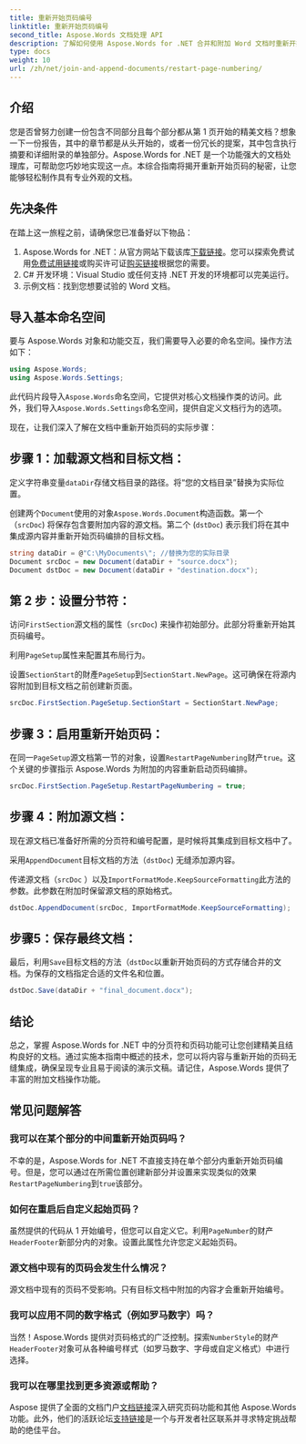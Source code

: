 ```yaml
---
title: 重新开始页码编号
linktitle: 重新开始页码编号
second_title: Aspose.Words 文档处理 API
description: 了解如何使用 Aspose.Words for .NET 合并和附加 Word 文档时重新开始页码编号。
type: docs
weight: 10
url: /zh/net/join-and-append-documents/restart-page-numbering/
---
```

## 介绍

您是否曾努力创建一份包含不同部分且每个部分都从第 1 页开始的精美文档？想象一下一份报告，其中的章节都是从头开始的，或者一份冗长的提案，其中包含执行摘要和详细附录的单独部分。Aspose.Words for .NET 是一个功能强大的文档处理库，可帮助您巧妙地实现这一点。本综合指南将揭开重新开始页码的秘密，让您能够轻松制作具有专业外观的文档。

## 先决条件

在踏上这一旅程之前，请确保您已准备好以下物品：

1.  Aspose.Words for .NET：从官方网站下载该库[下载链接](https://releases.aspose.com/words/net/)。您可以探索免费试用[免费试用链接](https://releases.aspose.com/)或购买许可证[购买链接](https://purchase.aspose.com/buy)根据您的需要。
2. C# 开发环境：Visual Studio 或任何支持 .NET 开发的环境都可以完美运行。
3. 示例文档：找到您想要试验的 Word 文档。

## 导入基本命名空间

要与 Aspose.Words 对象和功能交互，我们需要导入必要的命名空间。操作方法如下：

```csharp
using Aspose.Words;
using Aspose.Words.Settings;
```

此代码片段导入`Aspose.Words`命名空间，它提供对核心文档操作类的访问。此外，我们导入`Aspose.Words.Settings`命名空间，提供自定义文档行为的选项。


现在，让我们深入了解在文档中重新开始页码的实际步骤：

## 步骤 1：加载源文档和目标文档：

定义字符串变量`dataDir`存储文档目录的路径。将“您的文档目录”替换为实际位置。

创建两个`Document`使用的对象`Aspose.Words.Document`构造函数。第一个（`srcDoc`) 将保存包含要附加内容的源文档。第二个 (`dstDoc`) 表示我们将在其中集成源内容并重新开始页码编排的目标文档。

```csharp
string dataDir = @"C:\MyDocuments\"; //替换为您的实际目录
Document srcDoc = new Document(dataDir + "source.docx");
Document dstDoc = new Document(dataDir + "destination.docx");
```

## 第 2 步：设置分节符：

访问`FirstSection`源文档的属性（`srcDoc`) 来操作初始部分。此部分将重新开始其页码编号。

利用`PageSetup`属性来配置其布局行为。

设置`SectionStart`的財產`PageSetup`到`SectionStart.NewPage`。这可确保在将源内容附加到目标文档之前创建新页面。

```csharp
srcDoc.FirstSection.PageSetup.SectionStart = SectionStart.NewPage;
```

## 步骤 3：启用重新开始页码：

在同一`PageSetup`源文档第一节的对象，设置`RestartPageNumbering`财产`true`。这个关键的步骤指示 Aspose.Words 为附加的内容重新启动页码编排。

```csharp
srcDoc.FirstSection.PageSetup.RestartPageNumbering = true;
```

## 步骤 4：附加源文档：

现在源文档已准备好所需的分页符和编号配置，是时候将其集成到目标文档中了。

采用`AppendDocument`目标文档的方法（`dstDoc`) 无缝添加源内容。

传递源文档（`srcDoc` ）以及`ImportFormatMode.KeepSourceFormatting`此方法的参数。此参数在附加时保留源文档的原始格式。

```csharp
dstDoc.AppendDocument(srcDoc, ImportFormatMode.KeepSourceFormatting);
```

## 步骤5：保存最终文档：

最后，利用`Save`目标文档的方法（`dstDoc`以重新开始页码的方式存储合并的文档。为保存的文档指定合适的文件名和位置。

```csharp
dstDoc.Save(dataDir + "final_document.docx");
```

## 结论

总之，掌握 Aspose.Words for .NET 中的分页符和页码功能可让您创建精美且结构良好的文档。通过实施本指南中概述的技术，您可以将内容与重新开始的页码无缝集成，确保呈现专业且易于阅读的演示文稿。请记住，Aspose.Words 提供了丰富的附加文档操作功能。

## 常见问题解答

### 我可以在某个部分的中间重新开始页码吗？

不幸的是，Aspose.Words for .NET 不直接支持在单个部分内重新开始页码编号。但是，您可以通过在所需位置创建新部分并设置来实现类似的效果`RestartPageNumbering`到`true`该部分。

### 如何在重启后自定义起始页码？

虽然提供的代码从 1 开始编号，但您可以自定义它。利用`PageNumber`的财产`HeaderFooter`新部分内的对象。设置此属性允许您定义起始页码。

### 源文档中现有的页码会发生什么情况？

源文档中现有的页码不受影响。只有目标文档中附加的内容才会重新开始编号。

### 我可以应用不同的数字格式（例如罗马数字）吗？

当然！Aspose.Words 提供对页码格式的广泛控制。探索`NumberStyle`的财产`HeaderFooter`对象可从各种编号样式（如罗马数字、字母或自定义格式）中进行选择。

### 我可以在哪里找到更多资源或帮助？

 Aspose 提供了全面的文档门户[文档链接](https://reference.aspose.com/words/net/)深入研究页码功能和其他 Aspose.Words 功能。此外，他们的活跃论坛[支持链接](https://forum.aspose.com/c/words/8)是一个与开发者社区联系并寻求特定挑战帮助的绝佳平台。